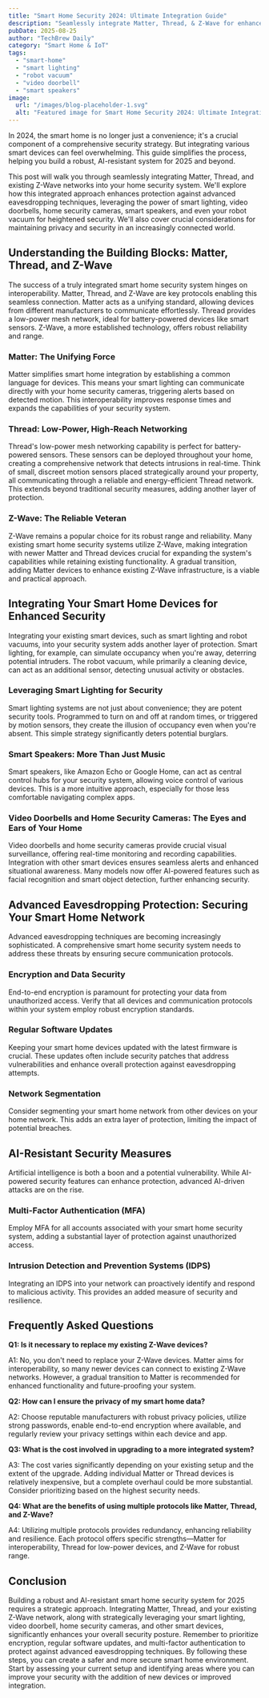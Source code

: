 ```yaml
---
title: "Smart Home Security 2024: Ultimate Integration Guide"
description: "Seamlessly integrate Matter, Thread, & Z-Wave for enhanced AI-resistant smart home security in 2024.  Protect against eavesdropping with smart lighting, robot vacuums, & video doorbells. Learn how today!"
pubDate: 2025-08-25
author: "TechBrew Daily"
category: "Smart Home & IoT"
tags:
  - "smart-home"
  - "smart lighting"
  - "robot vacuum"
  - "video doorbell"
  - "smart speakers"
image:
  url: "/images/blog-placeholder-1.svg"
  alt: "Featured image for Smart Home Security 2024: Ultimate Integration Guide"
---
```


In 2024, the smart home is no longer just a convenience; it's a crucial component of a comprehensive security strategy.  But integrating various smart devices can feel overwhelming.  This guide simplifies the process, helping you build a robust, AI-resistant system for 2025 and beyond.

This post will walk you through seamlessly integrating Matter, Thread, and existing Z-Wave networks into your home security system.  We'll explore how this integrated approach enhances protection against advanced eavesdropping techniques, leveraging the power of smart lighting, video doorbells, home security cameras, smart speakers, and even your robot vacuum for heightened security.  We'll also cover crucial considerations for maintaining privacy and security in an increasingly connected world.

## Understanding the Building Blocks: Matter, Thread, and Z-Wave

The success of a truly integrated smart home security system hinges on interoperability.  Matter, Thread, and Z-Wave are key protocols enabling this seamless connection. Matter acts as a unifying standard, allowing devices from different manufacturers to communicate effortlessly.  Thread provides a low-power mesh network, ideal for battery-powered devices like smart sensors. Z-Wave, a more established technology, offers robust reliability and range.


### Matter: The Unifying Force

Matter simplifies smart home integration by establishing a common language for devices. This means your smart lighting can communicate directly with your home security cameras, triggering alerts based on detected motion. This interoperability improves response times and expands the capabilities of your security system.


### Thread: Low-Power, High-Reach Networking

Thread's low-power mesh networking capability is perfect for battery-powered sensors.  These sensors can be deployed throughout your home, creating a comprehensive network that detects intrusions in real-time.  Think of small, discreet motion sensors placed strategically around your property, all communicating through a reliable and energy-efficient Thread network. This extends beyond traditional security measures, adding another layer of protection.


### Z-Wave: The Reliable Veteran

Z-Wave remains a popular choice for its robust range and reliability.  Many existing smart home security systems utilize Z-Wave, making integration with newer Matter and Thread devices crucial for expanding the system's capabilities while retaining existing functionality.  A gradual transition, adding Matter devices to enhance existing Z-Wave infrastructure, is a viable and practical approach.


## Integrating Your Smart Home Devices for Enhanced Security

Integrating your existing smart devices, such as smart lighting and robot vacuums, into your security system adds another layer of protection. Smart lighting, for example, can simulate occupancy when you're away, deterring potential intruders.  The robot vacuum, while primarily a cleaning device, can act as an additional sensor, detecting unusual activity or obstacles.

### Leveraging Smart Lighting for Security

Smart lighting systems are not just about convenience; they are potent security tools.  Programmed to turn on and off at random times, or triggered by motion sensors, they create the illusion of occupancy even when you're absent.  This simple strategy significantly deters potential burglars.

### Smart Speakers: More Than Just Music

Smart speakers, like Amazon Echo or Google Home, can act as central control hubs for your security system, allowing voice control of various devices. This is a more intuitive approach, especially for those less comfortable navigating complex apps.


### Video Doorbells and Home Security Cameras: The Eyes and Ears of Your Home

Video doorbells and home security cameras provide crucial visual surveillance, offering real-time monitoring and recording capabilities.  Integration with other smart devices ensures seamless alerts and enhanced situational awareness.  Many models now offer AI-powered features such as facial recognition and smart object detection, further enhancing security.

## Advanced Eavesdropping Protection: Securing Your Smart Home Network

Advanced eavesdropping techniques are becoming increasingly sophisticated. A comprehensive smart home security system needs to address these threats by ensuring secure communication protocols.

### Encryption and Data Security

End-to-end encryption is paramount for protecting your data from unauthorized access.  Verify that all devices and communication protocols within your system employ robust encryption standards.

### Regular Software Updates

Keeping your smart home devices updated with the latest firmware is crucial.  These updates often include security patches that address vulnerabilities and enhance overall protection against eavesdropping attempts.

### Network Segmentation

Consider segmenting your smart home network from other devices on your home network.  This adds an extra layer of protection, limiting the impact of potential breaches.


## AI-Resistant Security Measures

Artificial intelligence is both a boon and a potential vulnerability. While AI-powered security features can enhance protection, advanced AI-driven attacks are on the rise.

### Multi-Factor Authentication (MFA)

Employ MFA for all accounts associated with your smart home security system, adding a substantial layer of protection against unauthorized access.

### Intrusion Detection and Prevention Systems (IDPS)

Integrating an IDPS into your network can proactively identify and respond to malicious activity. This provides an added measure of security and resilience.


## Frequently Asked Questions

**Q1: Is it necessary to replace my existing Z-Wave devices?**

A1:  No, you don't need to replace your Z-Wave devices. Matter aims for interoperability, so many newer devices can connect to existing Z-Wave networks.  However, a gradual transition to Matter is recommended for enhanced functionality and future-proofing your system.

**Q2: How can I ensure the privacy of my smart home data?**

A2:  Choose reputable manufacturers with robust privacy policies, utilize strong passwords, enable end-to-end encryption where available, and regularly review your privacy settings within each device and app.

**Q3:  What is the cost involved in upgrading to a more integrated system?**

A3:  The cost varies significantly depending on your existing setup and the extent of the upgrade.  Adding individual Matter or Thread devices is relatively inexpensive, but a complete overhaul could be more substantial. Consider prioritizing based on the highest security needs.

**Q4:  What are the benefits of using multiple protocols like Matter, Thread, and Z-Wave?**

A4:  Utilizing multiple protocols provides redundancy, enhancing reliability and resilience. Each protocol offers specific strengths—Matter for interoperability, Thread for low-power devices, and Z-Wave for robust range.


## Conclusion

Building a robust and AI-resistant smart home security system for 2025 requires a strategic approach. Integrating Matter, Thread, and your existing Z-Wave network, along with strategically leveraging your smart lighting, video doorbell, home security cameras, and other smart devices, significantly enhances your overall security posture.  Remember to prioritize encryption, regular software updates, and multi-factor authentication to protect against advanced eavesdropping techniques.  By following these steps, you can create a safer and more secure smart home environment.  Start by assessing your current setup and identifying areas where you can improve your security with the addition of new devices or improved integration.